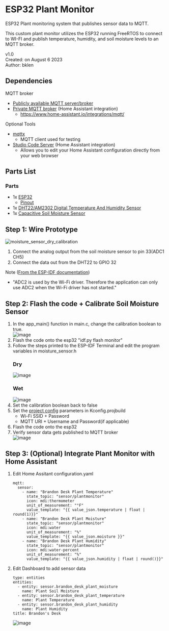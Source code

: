 # ESP32 Plant Monitor
ESP32 Plant monitoring system that publishes sensor data to MQTT.

This custom plant monitor utilizes the ESP32 running FreeRTOS to connect to WI-FI and publish temperature, humidity, and soil moisture levels to an MQTT broker.

v1.0  
Created: on August 6 2023  
Author: bklen  

## Dependencies
MQTT broker
  * [Publicly available MQTT server/broker](https://test.mosquitto.org/)
  * [Private MQTT broker](https://github.com/home-assistant/addons/blob/master/mosquitto/DOCS.md) (Home Assistant integration)
    * https://www.home-assistant.io/integrations/mqtt/

Optional Tools
  * [mqttx](https://mqttx.app/)
    * MQTT client used for testing
  * [Studio Code Server](https://github.com/hassio-addons/addon-vscode) (Home Assistant integration)
    * Allows you to edit your Home Assistant configuration directly from your web browser

## Parts List
### Parts
  * 1x [ESP32](https://a.co/d/2KYmtGQ)
     * [Pinout](https://i0.wp.com/randomnerdtutorials.com/wp-content/uploads/2018/08/ESP32-DOIT-DEVKIT-V1-Board-Pinout-30-GPIOs-Copy.png?quality=100&strip=all&ssl=1)
  * 1x [DHT22/AM2302 Digital Temperature And Humidity Sensor](https://a.co/d/7EfM90X)
  * 1x [Capacitive Soil Moisture Sensor](https://a.co/d/dryRND9)

## Step 1: Wire Prototype
![moisture_sensor_dry_calibration](https://github.com/bklen/esp32-plant-monitor/assets/6707864/0384db8d-674f-4a84-a8d5-9855474cc3c2)
  1. Connect the analog output from the soil moisture sensor to pin 33(ADC1 CH5)
  2. Connect the data out from the DHT22 to GPIO 32

Note ([From the ESP-IDF documentation](https://docs.espressif.com/projects/esp-idf/en/v4.2/esp32/api-reference/peripherals/adc.html))
- "ADC2 is used by the Wi-Fi driver. Therefore the application can only use ADC2 when the Wi-Fi driver has not started."

## Step 2: Flash the code + Calibrate Soil Moisture Sensor
  1. In the app_main() function in main.c, change the calibration boolean to true.  
    ![image](https://github.com/bklen/esp32-plant-monitor/assets/6707864/c2ff63b4-f97e-4e6d-b574-f7b62790fbaa)
  2. Flash the code onto the esp32 "idf.py flash monitor"
  3. Follow the steps printed to the ESP-IDF Terminal and edit the program variables in moisture_sensor.h  
     ### Dry
     ![image](https://github.com/bklen/esp32-plant-monitor/assets/6707864/fdf77546-e18a-4000-94de-56f6b72e100e)
     ### Wet
     ![image](https://github.com/bklen/esp32-plant-monitor/assets/6707864/74f3e667-6074-45e8-8d78-05b55aabfc30)
  4. Set the calibration boolean back to false
  5. Set the [project config](https://docs.espressif.com/projects/esp-idf/en/latest/esp32/api-reference/kconfig.html) parameters in Kconfig.projbuild
     * Wi-Fi SSID + Password
     * MQTT URI + Username and Password(if applicable)
  6. Flash the code onto the esp32
  7. Verify sensor data gets published to MQTT broker  
     ![image](https://github.com/bklen/esp32-plant-monitor/assets/6707864/3fbd3a8a-0111-409d-8505-5945d8ccf357)

## Step 3: (Optional) Integrate Plant Monitor with Home Assistant
  1. Edit Home Assitant configuration.yaml
     ```
     mqtt:
       sensor:
         - name: "Brandon Desk Plant Temperature"
           state_topic: "sensor/plantmonitor"
           icon: mdi:thermometer
           unit_of_measurement: "°F"
           value_template: "{{ value_json.temperature | float | round(1)}}"
         - name: "Brandon Desk Plant Moisture"
           state_topic: "sensor/plantmonitor"
           icon: mdi:water
           unit_of_measurement: "%"
           value_template: "{{ value_json.moisture }}"
         - name: "Brandon Desk Plant Humidity"
           state_topic: "sensor/plantmonitor"
           icon: mdi:water-percent
           unit_of_measurement: "%"
           value_template: "{{ value_json.humidity | float | round()}}"
     ```
  2. Edit Dashboard to add sensor data
     ```
     type: entities
     entities:
       - entity: sensor.brandon_desk_plant_moisture
         name: Plant Soil Moisture
       - entity: sensor.brandon_desk_plant_temperature
         name: Plant Temperature
       - entity: sensor.brandon_desk_plant_humidity
         name: Plant Humidity
     title: Brandon's Desk
     ```
     ![image](https://github.com/bklen/esp32-plant-monitor/assets/6707864/c275f738-0ce4-46a3-b3b6-4571bfce42e9)




